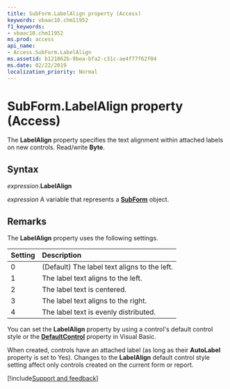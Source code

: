 ```yaml
---
title: SubForm.LabelAlign property (Access)
keywords: vbaac10.chm11952
f1_keywords:
- vbaac10.chm11952
ms.prod: access
api_name:
- Access.SubForm.LabelAlign
ms.assetid: b121862b-9bea-bfa2-c31c-ae4f77f62f04
ms.date: 02/22/2019
localization_priority: Normal
---
```



# SubForm.LabelAlign property (Access)

The **LabelAlign** property specifies the text alignment within attached labels on new controls. Read/write **Byte**.


## Syntax

_expression_.**LabelAlign**

_expression_ A variable that represents a **[SubForm](Access.SubForm.md)** object.


## Remarks

The **LabelAlign** property uses the following settings.

|Setting|Description|
|:-----|:-----|
|0|(Default) The label text aligns to the left.|
|1|The label text aligns to the left.|
|2|The label text is centered.|
|3|The label text aligns to the right.|
|4|The label text is evenly distributed.|

You can set the **LabelAlign** property by using a control's default control style or the **[DefaultControl](access.form.defaultcontrol.md)** property in Visual Basic.

When created, controls have an attached label (as long as their **AutoLabel** property is set to Yes). Changes to the **LabelAlign** default control style setting affect only controls created on the current form or report.



[!include[Support and feedback](~/includes/feedback-boilerplate.md)]
